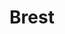 ---
title: Brest
date: 
draft: false

# descripcion
description : Círculos plata con nácar grande

materials: Plata 925

color: Plateado

dimensions: 1,2cm

code: 01-04-0135

type: "Aros"

categories: []

price: $5.320,00

price_eftvo: $4.520,00

# Images
# first image will be shown in the product page
images:
  # - image: "images/path_to_image"
  # La ubicacion de las imagenes es imagenes/Aros/Aros.Piedras/01-04-0135-brest
  - image: "./images/aros/piedras/01-04-0135-circulos-plata-con-nacar-grande_a.jpeg"
  - image: "./images/aros/piedras/01-04-0135-circulos-plata-con-nacar-grande_b.jpeg"
---